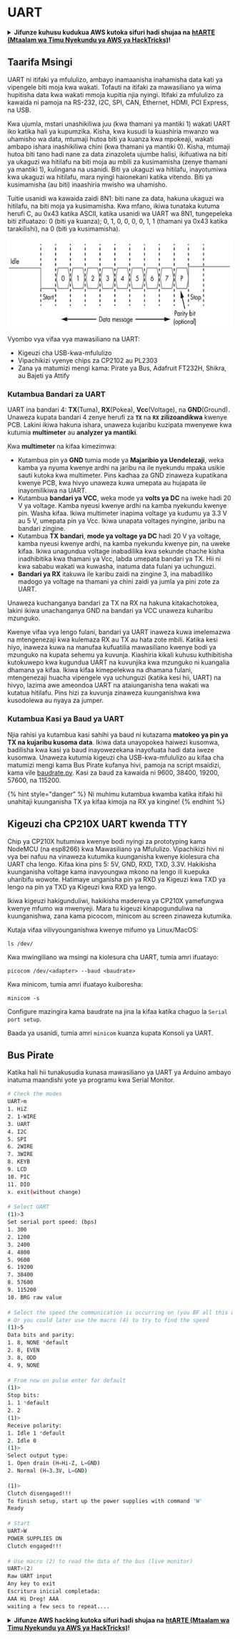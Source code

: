 # UART

<details>

<summary><strong>Jifunze kuhusu kudukua AWS kutoka sifuri hadi shujaa na</strong> <a href="https://training.hacktricks.xyz/courses/arte"><strong>htARTE (Mtaalam wa Timu Nyekundu ya AWS ya HackTricks)</strong></a><strong>!</strong></summary>

Njia nyingine za kusaidia HackTricks:

* Ikiwa unataka kuona **kampuni yako ikitangazwa kwenye HackTricks** au **kupakua HackTricks kwa PDF** Angalia [**MIPANGO YA KUJIUNGA**](https://github.com/sponsors/carlospolop)!
* Pata [**bidhaa rasmi za PEASS & HackTricks**](https://peass.creator-spring.com)
* Gundua [**Familia ya PEASS**](https://opensea.io/collection/the-peass-family), mkusanyiko wetu wa [**NFTs**](https://opensea.io/collection/the-peass-family) ya kipekee
* **Jiunge na** 💬 [**Kikundi cha Discord**](https://discord.gg/hRep4RUj7f) au kikundi cha [**telegram**](https://t.me/peass) au **tufuate** kwenye **Twitter** 🐦 [**@carlospolopm**](https://twitter.com/hacktricks\_live)**.**
* **Shiriki mbinu zako za kudukua kwa kuwasilisha PRs kwa** [**HackTricks**](https://github.com/carlospolop/hacktricks) na [**HackTricks Cloud**](https://github.com/carlospolop/hacktricks-cloud) repos za github.

</details>

## Taarifa Msingi

UART ni itifaki ya mfululizo, ambayo inamaanisha inahamisha data kati ya vipengele biti moja kwa wakati. Tofauti na itifaki za mawasiliano ya wima hupitisha data kwa wakati mmoja kupitia njia nyingi. Itifaki za mfululizo za kawaida ni pamoja na RS-232, I2C, SPI, CAN, Ethernet, HDMI, PCI Express, na USB.

Kwa ujumla, mstari unashikiliwa juu (kwa thamani ya mantiki 1) wakati UART iko katika hali ya kupumzika. Kisha, kwa kusudi la kuashiria mwanzo wa uhamisho wa data, mtumaji hutoa biti ya kuanza kwa mpokeaji, wakati ambapo ishara inashikiliwa chini (kwa thamani ya mantiki 0). Kisha, mtumaji hutoa biti tano hadi nane za data zinazoleta ujumbe halisi, ikifuatiwa na biti ya ukaguzi wa hitilafu na biti moja au mbili za kusimamisha (zenye thamani ya mantiki 1), kulingana na usanidi. Biti ya ukaguzi wa hitilafu, inayotumiwa kwa ukaguzi wa hitilafu, mara nyingi haionekani katika vitendo. Biti ya kusimamisha (au biti) inaashiria mwisho wa uhamisho.

Tuitie usanidi wa kawaida zaidi 8N1: biti nane za data, hakuna ukaguzi wa hitilafu, na biti moja ya kusimamisha. Kwa mfano, ikiwa tunataka kutuma herufi C, au 0x43 katika ASCII, katika usanidi wa UART wa 8N1, tungepeleka biti zifuatazo: 0 (biti ya kuanza); 0, 1, 0, 0, 0, 0, 1, 1 (thamani ya 0x43 katika tarakilishi), na 0 (biti ya kusimamisha).

![](<../../.gitbook/assets/image (761).png>)

Vyombo vya vifaa vya mawasiliano na UART:

* Kigeuzi cha USB-kwa-mfululizo
* Vipachikizi vyenye chips za CP2102 au PL2303
* Zana ya matumizi mengi kama: Pirate ya Bus, Adafruit FT232H, Shikra, au Bajeti ya Attify

### Kutambua Bandari za UART

UART ina bandari 4: **TX**(Tuma), **RX**(Pokea), **Vcc**(Voltage), na **GND**(Ground). Unaweza kupata bandari 4 zenye herufi za **`TX`** na **`RX`** **zilizoandikwa** kwenye PCB. Lakini ikiwa hakuna ishara, unaweza kujaribu kuzipata mwenyewe kwa kutumia **multimeter** au **analyzer ya mantiki**.

Kwa **multimeter** na kifaa kimezimwa:

* Kutambua pin ya **GND** tumia mode ya **Majaribio ya Uendelezaji**, weka kamba ya nyuma kwenye ardhi na jaribu na ile nyekundu mpaka usikie sauti kutoka kwa multimeter. Pins kadhaa za GND zinaweza kupatikana kwenye PCB, kwa hivyo unaweza kuwa umepata au hujapata ile inayomilikiwa na UART.
* Kutambua **bandari ya VCC**, weka mode ya **volts ya DC** na iweke hadi 20 V ya voltage. Kamba nyeusi kwenye ardhi na kamba nyekundu kwenye pin. Washa kifaa. Ikiwa multimeter inapima voltage ya kudumu ya 3.3 V au 5 V, umepata pin ya Vcc. Ikiwa unapata voltages nyingine, jaribu na bandari zingine.
* Kutambua **TX** **bandari**, **mode ya voltage ya DC** hadi 20 V ya voltage, kamba nyeusi kwenye ardhi, na kamba nyekundu kwenye pin, na uweke kifaa. Ikiwa unagundua voltage inabadilika kwa sekunde chache kisha inadhibitika kwa thamani ya Vcc, labda umepata bandari ya TX. Hii ni kwa sababu wakati wa kuwasha, inatuma data fulani ya uchunguzi.
* **Bandari ya RX** itakuwa ile karibu zaidi na zingine 3, ina mabadiliko madogo ya voltage na thamani ya chini zaidi ya jumla ya pini zote za UART.

Unaweza kuchanganya bandari za TX na RX na hakuna kitakachotokea, lakini ikiwa unachanganya GND na bandari ya VCC unaweza kuharibu mzunguko.

Kwenye vifaa vya lengo fulani, bandari ya UART inaweza kuwa imelemazwa na mtengenezaji kwa kulemaza RX au TX au hata zote mbili. Katika kesi hiyo, inaweza kuwa na manufaa kufuatilia mawasiliano kwenye bodi ya mzunguko na kupata sehemu ya kuvunja. Kiashiria kikali kuhusu kuthibitisha kutokuwepo kwa kugundua UART na kuvunjika kwa mzunguko ni kuangalia dhamana ya kifaa. Ikiwa kifaa kimepelekwa na dhamana fulani, mtengenezaji huacha vipengele vya uchunguzi (katika kesi hii, UART) na hivyo, lazima awe ameondoa UART na ataiunganisha tena wakati wa kutatua hitilafu. Pins hizi za kuvunja zinaweza kuunganishwa kwa kusodolewa au nyaya za jumper.

### Kutambua Kasi ya Baud ya UART

Njia rahisi ya kutambua kasi sahihi ya baud ni kutazama **matokeo ya pin ya TX na kujaribu kusoma data**. Ikiwa data unayopokea haiwezi kusomwa, badilisha kwa kasi ya baud inayowezekana inayofuata hadi data iweze kusomwa. Unaweza kutumia kigeuzi cha USB-kwa-mfululizo au kifaa cha matumizi mengi kama Bus Pirate kufanya hivi, pamoja na script msaidizi, kama vile [baudrate.py](https://github.com/devttys0/baudrate/). Kasi za baud za kawaida ni 9600, 38400, 19200, 57600, na 115200.

{% hint style="danger" %}
Ni muhimu kutambua kwamba katika itifaki hii unahitaji kuunganisha TX ya kifaa kimoja na RX ya kingine!
{% endhint %}

## Kigeuzi cha CP210X UART kwenda TTY

Chip ya CP210X hutumiwa kwenye bodi nyingi za prototyping kama NodeMCU (na esp8266) kwa Mawasiliano ya Mfululizo. Vipachikizi hivi ni vya bei nafuu na vinaweza kutumika kuunganisha kwenye kiolesura cha UART cha lengo. Kifaa kina pins 5: 5V, GND, RXD, TXD, 3.3V. Hakikisha kuunganisha voltage kama inavyoungwa mkono na lengo ili kuepuka uharibifu wowote. Hatimaye unganisha pin ya RXD ya Kigeuzi kwa TXD ya lengo na pin ya TXD ya Kigeuzi kwa RXD ya lengo.

Ikiwa kigeuzi hakigunduliwi, hakikisha madereva ya CP210X yamefungwa kwenye mfumo wa mwenyeji. Mara tu kigeuzi kinapogunduliwa na kuunganishwa, zana kama picocom, minicom au screen zinaweza kutumika.

Kutaja vifaa vilivyounganishwa kwenye mifumo ya Linux/MacOS:
```
ls /dev/
```
Kwa mwingiliano wa msingi na kiolesura cha UART, tumia amri ifuatayo:
```
picocom /dev/<adapter> --baud <baudrate>
```
Kwa minicom, tumia amri ifuatayo kuiboresha:
```
minicom -s
```
Configure mazingira kama baudrate na jina la kifaa katika chaguo la `Serial port setup`.

Baada ya usanidi, tumia amri `minicom` kuanza kupata Konsoli ya UART.

## Bus Pirate

Katika hali hii tunakusudia kunasa mawasiliano ya UART ya Arduino ambayo inatuma maandishi yote ya programu kwa Serial Monitor.
```bash
# Check the modes
UART>m
1. HiZ
2. 1-WIRE
3. UART
4. I2C
5. SPI
6. 2WIRE
7. 3WIRE
8. KEYB
9. LCD
10. PIC
11. DIO
x. exit(without change)

# Select UART
(1)>3
Set serial port speed: (bps)
1. 300
2. 1200
3. 2400
4. 4800
5. 9600
6. 19200
7. 38400
8. 57600
9. 115200
10. BRG raw value

# Select the speed the communication is occurring on (you BF all this until you find readable things)
# Or you could later use the macro (4) to try to find the speed
(1)>5
Data bits and parity:
1. 8, NONE *default
2. 8, EVEN
3. 8, ODD
4. 9, NONE

# From now on pulse enter for default
(1)>
Stop bits:
1. 1 *default
2. 2
(1)>
Receive polarity:
1. Idle 1 *default
2. Idle 0
(1)>
Select output type:
1. Open drain (H=Hi-Z, L=GND)
2. Normal (H=3.3V, L=GND)

(1)>
Clutch disengaged!!!
To finish setup, start up the power supplies with command 'W'
Ready

# Start
UART>W
POWER SUPPLIES ON
Clutch engaged!!!

# Use macro (2) to read the data of the bus (live monitor)
UART>(2)
Raw UART input
Any key to exit
Escritura inicial completada:
AAA Hi Dreg! AAA
waiting a few secs to repeat....
```
<details>

<summary><strong>Jifunze AWS hacking kutoka sifuri hadi shujaa na</strong> <a href="https://training.hacktricks.xyz/courses/arte"><strong>htARTE (Mtaalam wa Timu Nyekundu ya AWS ya HackTricks)</strong></a><strong>!</strong></summary>

Njia nyingine za kusaidia HackTricks:

* Ikiwa unataka kuona **kampuni yako ikitangazwa kwenye HackTricks** au **kupakua HackTricks kwa PDF** Angalia [**MIPANGO YA KUJIUNGA**](https://github.com/sponsors/carlospolop)!
* Pata [**bidhaa rasmi za PEASS & HackTricks**](https://peass.creator-spring.com)
* Gundua [**Familia ya PEASS**](https://opensea.io/collection/the-peass-family), mkusanyiko wetu wa [**NFTs**](https://opensea.io/collection/the-peass-family) ya kipekee
* **Jiunge na** 💬 [**Kikundi cha Discord**](https://discord.gg/hRep4RUj7f) au kikundi cha [**telegram**](https://t.me/peass) au **tufuate** kwenye **Twitter** 🐦 [**@carlospolopm**](https://twitter.com/hacktricks\_live)**.**
* **Shiriki mbinu zako za udukuzi kwa kuwasilisha PRs kwa** [**HackTricks**](https://github.com/carlospolop/hacktricks) na [**HackTricks Cloud**](https://github.com/carlospolop/hacktricks-cloud) repos za github.

</details>
